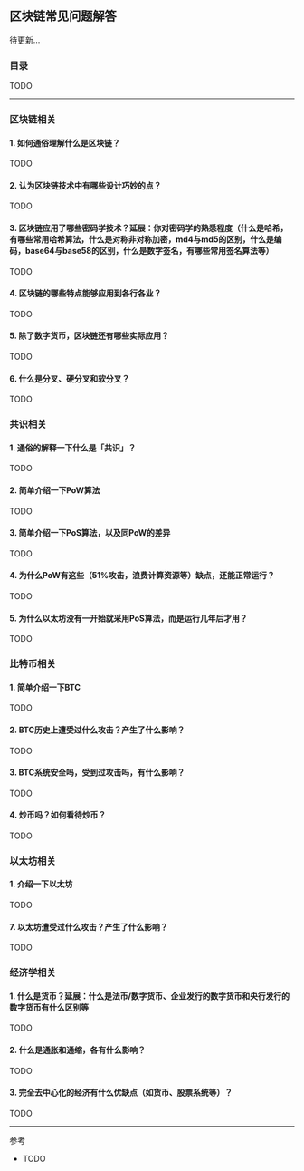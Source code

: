 ## 区块链常见问题解答

待更新...
### 目录

TODO

---

### 区块链相关
#### 1. 如何通俗理解什么是区块链？
TODO
#### 2. 认为区块链技术中有哪些设计巧妙的点？
TODO
#### 3. 区块链应用了哪些密码学技术？延展：你对密码学的熟悉程度（什么是哈希，有哪些常用哈希算法，什么是对称非对称加密，md4与md5的区别，什么是编码，base64与base58的区别，什么是数字签名，有哪些常用签名算法等）
TODO
#### 4. 区块链的哪些特点能够应用到各行各业？
TODO
#### 5. 除了数字货币，区块链还有哪些实际应用？
TODO
#### 6. 什么是分叉、硬分叉和软分叉？
TODO


### 共识相关

#### 1. 通俗的解释一下什么是「共识」？
TODO

#### 2. 简单介绍一下PoW算法
TODO

#### 3. 简单介绍一下PoS算法，以及同PoW的差异
TODO

#### 4. 为什么PoW有这些（51%攻击，浪费计算资源等）缺点，还能正常运行？
TODO

#### 5. 为什么以太坊没有一开始就采用PoS算法，而是运行几年后才用？
TODO


### 比特币相关

#### 1. 简单介绍一下BTC
TODO
#### 2. BTC历史上遭受过什么攻击？产生了什么影响？
TODO
#### 3. BTC系统安全吗，受到过攻击吗，有什么影响？
TODO
#### 4. 炒币吗？如何看待炒币？
TODO

### 以太坊相关
#### 1. 介绍一下以太坊
TODO

#### 7. 以太坊遭受过什么攻击？产生了什么影响？
TODO

### 经济学相关
#### 1. 什么是货币？延展：什么是法币/数字货币、企业发行的数字货币和央行发行的数字货币有什么区别等
TODO
#### 2. 什么是通胀和通缩，各有什么影响？
TODO
#### 3. 完全去中心化的经济有什么优缺点（如货币、股票系统等）？
TODO

---

参考
- TODO